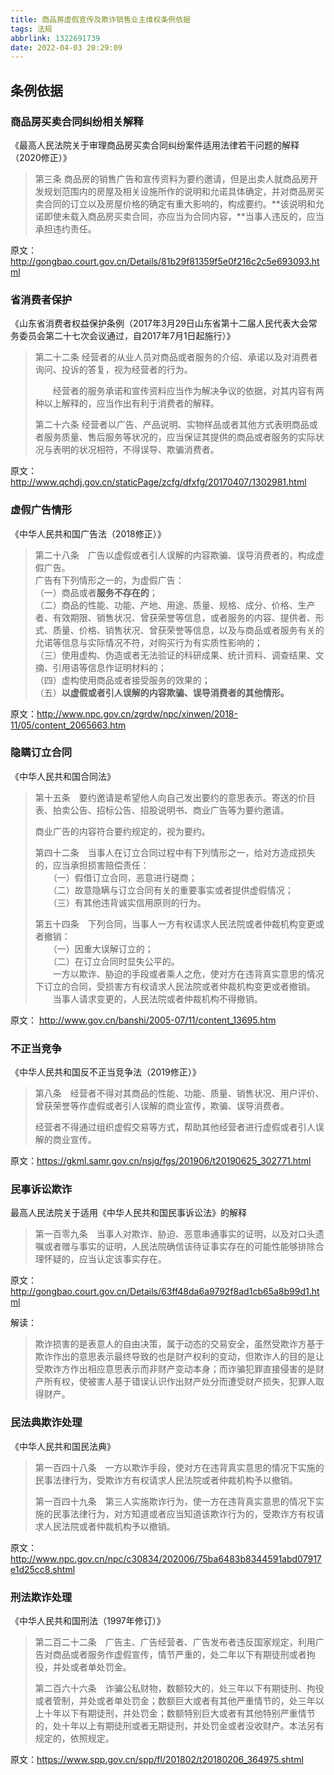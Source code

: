 ```yaml
---
title: 商品房虚假宣传及欺诈销售业主维权条例依据
tags: 法规
abbrlink: 1322691739
date: 2022-04-03 20:29:09
---
```

## 条例依据

### 商品房买卖合同纠纷相关解释

《最高人民法院关于审理商品房买卖合同纠纷案件适用法律若干问题的解释（2020修正）》

> 第三条   商品房的销售广告和宣传资料为要约邀请，但是出卖人就商品房开发规划范围内的房屋及相关设施所作的说明和允诺具体确定，并对商品房买卖合同的订立以及房屋价格的确定有重大影响的，构成要约。**该说明和允诺即使未载入商品房买卖合同，亦应当为合同内容，**当事人违反的，应当承担违约责任。

原文：http://gongbao.court.gov.cn/Details/81b29f81359f5e0f216c2c5e693093.html

### 省消费者保护

《山东省消费者权益保护条例（2017年3月29日山东省第十二届人民代表大会常务委员会第二十七次会议通过，自2017年7月1日起施行）》

> 第二十二条 经营者的从业人员对商品或者服务的介绍、承诺以及对消费者询问、投诉的答复，视为经营者的行为。
>
>　　经营者的服务承诺和宣传资料应当作为解决争议的依据，对其内容有两种以上解释的，应当作出有利于消费者的解释。
>
>第二十六条 经营者以广告、产品说明、实物样品或者其他方式表明商品或者服务质量、售后服务等状况的，应当保证其提供的商品或者服务的实际状况与表明的状况相符，不得误导、欺骗消费者。

原文：http://www.qchdj.gov.cn/staticPage/zcfg/dfxfg/20170407/1302981.html

### 虚假广告情形

《中华人民共和国广告法（2018修正）》

> 第二十八条　广告以虚假或者引人误解的内容欺骗、误导消费者的，构成虚假广告。  
    广告有下列情形之一的，为虚假广告：  
    （一）商品或者**服务不存在的**；  
    （二）商品的性能、功能、产地、用途、质量、规格、成分、价格、生产者、有效期限、销售状况、曾获荣誉等信息，或者服务的内容、提供者、形式、质量、价格、销售状况、曾获荣誉等信息，以及与商品或者服务有关的允诺等信息与实际情况不符，对购买行为有实质性影响的；   
    （三）使用虚构、伪造或者无法验证的科研成果、统计资料、调查结果、文摘、引用语等信息作证明材料的；  
    （四）虚构使用商品或者接受服务的效果的；  
    （五）**以虚假或者引人误解的内容欺骗、误导消费者的其他情形。**  

原文：http://www.npc.gov.cn/zgrdw/npc/xinwen/2018-11/05/content_2065663.htm

### 隐瞒订立合同
《中华人民共和国合同法》

> 第十五条　要约邀请是希望他人向自己发出要约的意思表示。寄送的价目表、拍卖公告、招标公告、招股说明书、商业广告等为要约邀请。  
>
> 商业广告的内容符合要约规定的，视为要约。
>
> 第四十二条　当事人在订立合同过程中有下列情形之一，给对方造成损失的，应当承担损害赔偿责任：  
　　（一）假借订立合同，恶意进行磋商；  
　　（二）故意隐瞒与订立合同有关的重要事实或者提供虚假情况；  
　　（三）有其他违背诚实信用原则的行为。  
>
>第五十四条　下列合同，当事人一方有权请求人民法院或者仲裁机构变更或者撤销：  
　　（一）因重大误解订立的；  
　　（二）在订立合同时显失公平的。   
　　一方以欺诈、胁迫的手段或者乘人之危，使对方在违背真实意思的情况下订立的合同，受损害方有权请求人民法院或者仲裁机构变更或者撤销。  
　　当事人请求变更的，人民法院或者仲裁机构不得撤销。  

原文： http://www.gov.cn/banshi/2005-07/11/content_13695.htm

### 不正当竞争

《中华人民共和国反不正当竞争法（2019修正）》

> 第八条　经营者不得对其商品的性能、功能、质量、销售状况、用户评价、曾获荣誉等作虚假或者引人误解的商业宣传，欺骗、误导消费者。
>
> 经营者不得通过组织虚假交易等方式，帮助其他经营者进行虚假或者引人误解的商业宣传。

原文：https://gkml.samr.gov.cn/nsjg/fgs/201906/t20190625_302771.html

### 民事诉讼欺诈

最高人民法院关于适用《中华人民共和国民事诉讼法》的解释

> 第一百零九条　当事人对欺诈、胁迫、恶意串通事实的证明，以及对口头遗嘱或者赠与事实的证明，人民法院确信该待证事实存在的可能性能够排除合理怀疑的，应当认定该事实存在。

原文：http://gongbao.court.gov.cn/Details/63ff48da6a9792f8ad1cb65a8b99d1.html

解读：

> 欺诈损害的是表意人的自由决策，属于动态的交易安全，虽然受欺诈方基于欺诈作出的意思表示最终导致的也是财产权利的变动，但欺诈人的目的是让受欺诈方作出相应意思表示而非财产变动本身；而诈骗犯罪直接侵害的是财产所有权，使被害人基于错误认识作出财产处分而遭受财产损失，犯罪人取得财产。

### 民法典欺诈处理

《中华人民共和国民法典》

> 第一百四十八条  一方以欺诈手段，使对方在违背真实意思的情况下实施的民事法律行为，受欺诈方有权请求人民法院或者仲裁机构予以撤销。
> 
> 第一百四十九条  第三人实施欺诈行为，使一方在违背真实意思的情况下实施的民事法律行为，对方知道或者应当知道该欺诈行为的，受欺诈方有权请求人民法院或者仲裁机构予以撤销。

原文：
http://www.npc.gov.cn/npc/c30834/202006/75ba6483b8344591abd07917e1d25cc8.shtml

### 刑法欺诈处理

《中华人民共和国刑法（1997年修订）》

> 第二百二十二条　广告主、广告经营者、广告发布者违反国家规定，利用广告对商品或者服务作虚假宣传，情节严重的，处二年以下有期徒刑或者拘役，并处或者单处罚金。
>
> 第二百六十六条　诈骗公私财物，数额较大的，处三年以下有期徒刑、拘役或者管制，并处或者单处罚金；数额巨大或者有其他严重情节的，处三年以上十年以下有期徒刑，并处罚金；数额特别巨大或者有其他特别严重情节的，处十年以上有期徒刑或者无期徒刑，并处罚金或者没收财产。本法另有规定的，依照规定。

原文：https://www.spp.gov.cn/spp/fl/201802/t20180206_364975.shtml